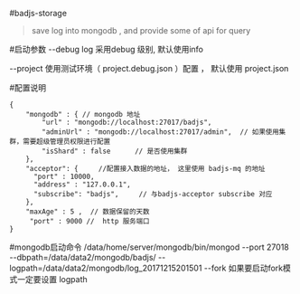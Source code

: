 #badjs-storage

> save log into mongodb , and provide some of api for query 

#启动参数
--debug log 采用debug 级别, 默认使用info

--project 使用测试环境（ project.debug.json ）配置 ， 默认使用 project.json

#配置说明
```
{
    "mongodb" : { // mongodb 地址 
        "url" : "mongodb://localhost:27017/badjs",  
        "adminUrl" : "mongodb://localhost:27017/admin",  // 如果使用集群，需要超级管理员权限进行配置
        "isShard" : false      // 是否使用集群
    },
    "acceptor": {     //配置接入数据的地址， 这里使用 badjs-mq 的地址
      "port" : 10000,
      "address" : "127.0.0.1",
      "subscribe": "badjs",     // 与badjs-acceptor subscribe 对应
    },
    "maxAge" : 5 ,  // 数据保留的天数
     "port" : 9000 //  http 服务端口
}
```

#mongodb启动命令
/data/home/server/mongodb/bin/mongod --port 27018 --dbpath=/data/data2/mongodb/badjs/ --logpath=/data/data2/mongodb/log_20171215201501 --fork
如果要启动fork模式一定要设置 logpath

